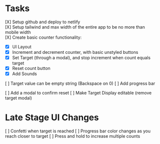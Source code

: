 # Tasks

[X] Setup github and deploy to netlify  
[X] Setup tailwind and max width of the entire app to be no more than mobile width  
[X] Create basic counter functionality:

- [x] UI Layout
- [x] Increment and decrement counter, with basic unstyled buttons
- [x] Set Target (through a modal), and stop increment when count equals target
- [x] Reset count button
- [x] Add Sounds

[ ] Target value can be empty string (Backspace on 0)
[ ] Add progress bar

[ ] Add a modal to confirm reset
[ ] Make Target Display editable (remove target modal)

# Late Stage UI Changes

[ ] Confetti when target is reached
[ ] Progress bar color changes as you reach closer to target
[ ] Press and hold to increase multiple counts
